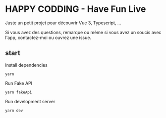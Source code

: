 # HAPPY CODDING - Have Fun Live

Juste un petit projet pour découvrir Vue 3, Typescript, ...

Si vous avez des questions, remarque ou même si vous avez un soucis avec l'app, contactez-moi ou ouvrez une issue.

## start

Install dependencies

```
yarn
```

Run Fake API

```
yarn fakeApi
```

Run development server

```
yarn dev
```

